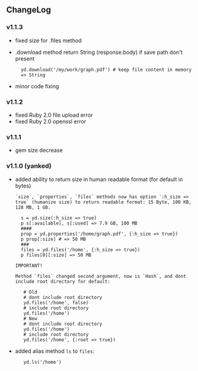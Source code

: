 ## ChangeLog

### v1.1.3
* fixed size for .files method
* .download method return String (response.body) if save path don't present

        yd.download('/my/work/graph.pdf') # keep file content in memory
        => String

* minor code fixing

### v1.1.2
* fixed Ruby 2.0 file upload error
* fixed Ruby 2.0 openssl error

### v1.1.1
* gem size decrease

### v1.1.0 (yanked)
* added ability to return size in human readable format (for default in bytes)

      `size`, `properties`, `files` methods now has option `:h_size => true` (humanize size) to return readable format: 15 Byte, 100 KB, 128 MB, 1 GB.

        s = yd.size(:h_size => true)
        p s[:available], s[:used] => 7.9 GB, 100 MB
        ####
        prop = yd.properties('/home/graph.pdf', {:h_size => true})
        p prop[:size] # => 50 MB
        ###
        files = yd.files('/home', {:h_size => true})
        p files[0][:size] => 50 MB

      IMPORTANT!

      Method `files` changed second argument, now is `Hash`, and dont include root directory for default:

         # Old
         # dont include root directory
         yd.files('/home', false)
         # include root directory
         yd.files('/home')
         # New
         # dont include root directory
         yd.files('/home')
         # include root directory
         yd.files('/home', {:root => true})

* added alias method `ls` to `files`:

         yd.ls('/home')
